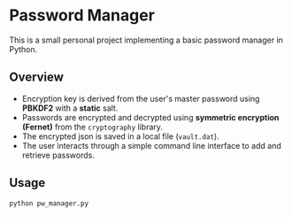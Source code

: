 # Password Manager

This is a small personal project implementing a basic password manager in Python.

## Overview

- Encryption key is derived from the user's master password using **PBKDF2** with a **static** salt.
- Passwords are encrypted and decrypted using **symmetric encryption (Fernet)** from the `cryptography` library.
- The encrypted json is saved in a local file (`vault.dat`).
- The user interacts through a simple command line interface to add and retrieve passwords.

## Usage

```bash
python pw_manager.py
